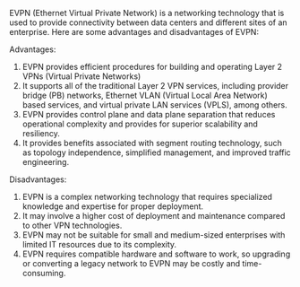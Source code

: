 EVPN (Ethernet Virtual Private Network) is a networking technology that is used to provide connectivity between data centers and different sites of an enterprise. Here are some advantages and disadvantages of EVPN:

Advantages:
1. EVPN provides efficient procedures for building and operating Layer 2 VPNs (Virtual Private Networks)
2. It supports all of the traditional Layer 2 VPN services, including provider bridge (PB) networks, Ethernet VLAN (Virtual Local Area Network) based services, and virtual private LAN services (VPLS), among others.
3. EVPN provides control plane and data plane separation that reduces operational complexity and provides for superior scalability and resiliency.
4. It provides benefits associated with segment routing technology, such as topology independence, simplified management, and improved traffic engineering.

Disadvantages:
1. EVPN is a complex networking technology that requires specialized knowledge and expertise for proper deployment.
2. It may involve a higher cost of deployment and maintenance compared to other VPN technologies.
3. EVPN may not be suitable for small and medium-sized enterprises with limited IT resources due to its complexity.
4. EVPN requires compatible hardware and software to work, so upgrading or converting a legacy network to EVPN may be costly and time-consuming.
